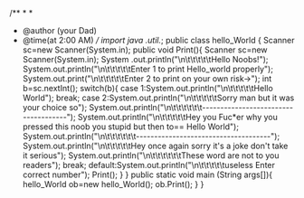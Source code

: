 /**
 * 
 *
 * @author (your Dad)
 * @time(at 2:00 AM)
 */
import java .util.*;
public class hello_World
{
  Scanner sc=new Scanner(System.in);
     public void Print(){
        Scanner sc=new Scanner(System.in);
        System .out.println("\n\t\t\t\t\tHello Noobs!");
        System.out.println("\n\t\t\t\t\tEnter 1 to print Hello_world properly");
        System.out.print("\n\t\t\t\t\tEnter 2 to print on your own risk->");
        int b=sc.nextInt();
    switch(b){
           case 1:System.out.println("\n\t\t\t\t\tHello World");
                  break;
           case 2:System.out.println("\n\t\t\t\t\tSorry man but it was your choice so");
                  System.out.println("\n\t\t\t\t\t\t-------------------------------------");
                  System.out.println("\n\t\t\t\t\tHey you Fuc*er why you pressed this noob you stupid but then to== Hello World");
                  System.out.println("\n\t\t\t\t\t\t-------------------------------------");
                  System.out.println("\n\t\t\t\t\tHey once again sorry it's a joke don't take it serious");
                  System.out.println("\n\t\t\t\t\t\tThese word are not to you readers");
                  break;
           default:System.out.println("\n\t\t\t\t\tuseless  Enter correct number");
                   Print();
        }
    }
  public static void main (String args[]){
    hello_World ob=new hello_World();
    ob.Print();
        }
    }
